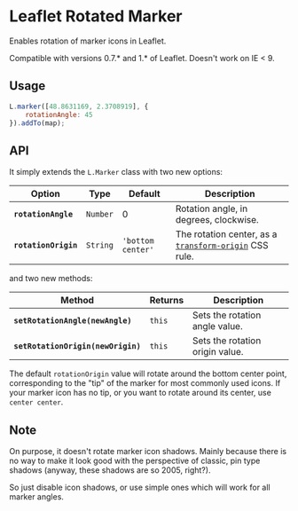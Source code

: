 Leaflet Rotated Marker
===

Enables rotation of marker icons in Leaflet.

Compatible with versions 0.7.* and 1.* of Leaflet. Doesn't work on IE < 9.

Usage
---

```js
L.marker([48.8631169, 2.3708919], {
    rotationAngle: 45
}).addTo(map);
```

API
---

It simply extends the `L.Marker` class with two new options:

Option | Type | Default | Description  
-------|------|---------|------------
**`rotationAngle`** | `Number` | 0 | Rotation angle, in degrees, clockwise.
**`rotationOrigin`** | `String` | `'bottom center'` | The rotation center, as a [`transform-origin`](https://developer.mozilla.org/en-US/docs/Web/CSS/transform-origin) CSS rule.

and two new methods:

Method | Returns | Description
-------|---------|------------
**`setRotationAngle(newAngle)`** | `this` | Sets the rotation angle value.
**`setRotationOrigin(newOrigin)`** | `this` | Sets the rotation origin value.

The default `rotationOrigin` value will rotate around the bottom center point, corresponding to the "tip" of the marker for most commonly used icons. If your marker icon has no tip, or you want to rotate around its center, use `center center`.

Note
---

On purpose, it doesn't rotate marker icon shadows. Mainly because there is no way to make it look good with the perspective of classic, pin type shadows (anyway, these shadows are so 2005, right?).

So just disable icon shadows, or use simple ones which will work for all marker angles.
